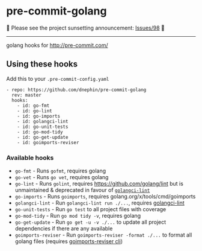 pre-commit-golang
=================

:rotating_light: Please see the project sunsetting announcement:
[Issues/98](https://github.com/dnephin/pre-commit-golang/issues/98)
:rotating_light:

----

golang hooks for <http://pre-commit.com/>

## Using these hooks

Add this to your `.pre-commit-config.yaml`

    - repo: https://github.com/dnephin/pre-commit-golang
      rev: master
      hooks:
        - id: go-fmt
        - id: go-lint
        - id: go-imports
        - id: golangci-lint
        - id: go-unit-tests
        - id: go-mod-tidy
        - id: go-get-update
        - id: goimports-reviser

### Available hooks

- `go-fmt` - Runs `gofmt`, requires golang
- `go-vet` - Runs `go vet`, requires golang
- `go-lint` - Runs `golint`, requires <https://github.com/golang/lint> but is unmaintained & deprecated in favour of [`golangci-lint`](https://github.com/golangci/golangci-lint)
- `go-imports` - Runs `goimports`, requires golang.org/x/tools/cmd/goimports
- `golangci-lint` - Run `golangci-lint run ./...`, requires
  [golangci-lint](https://github.com/golangci/golangci-lint)
- `go-unit-tests` - Run `go test` to all project files with coverage
- `go-mod-tidy` - Run `go mod tidy -v`, requires golang
- `go-get-update` - Run `go get -u -v ./...` to update all project dependencies if there are any available
- `goimports-reviser` - Run `goimports-reviser -format ./...` to format all golang files (requires [goimports-reviser cli](https://github.com/incu6us/goimports-reviser))
